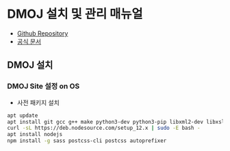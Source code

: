 # DMOJ 설치 및 관리 매뉴얼
- [Github Repository](https://github.com/DMOJ/online-judge)
- [공식 문서](https://docs.dmoj.ca/#/)

## DMOJ 설치

### DMOJ Site 설정 on OS
- 사전 패키지 설치
```bash
apt update
apt install git gcc g++ make python3-dev python3-pip libxml2-dev libxslt1-dev zlib1g-dev gettext curl redis-server
curl -sL https://deb.nodesource.com/setup_12.x | sudo -E bash -
apt install nodejs
npm install -g sass postcss-cli postcss autoprefixer
```


